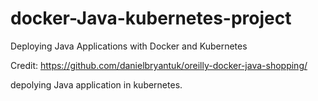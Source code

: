 # docker-Java-kubernetes-project
Deploying Java Applications with Docker and Kubernetes

Credit: https://github.com/danielbryantuk/oreilly-docker-java-shopping/



depolying Java application in kubernetes.
